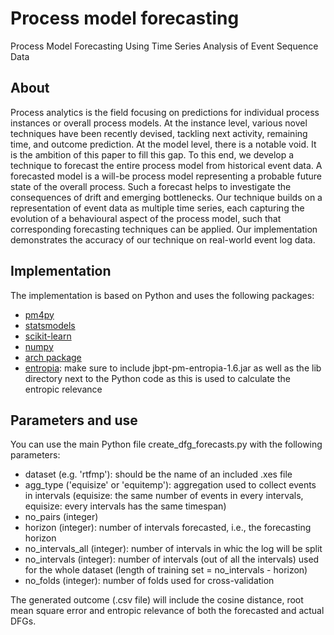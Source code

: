 # Process model forecasting
Process Model Forecasting Using Time Series Analysis of Event Sequence Data

## About
Process analytics is the field focusing on predictions for individual process instances or overall process models. At the instance level, various novel techniques have been recently devised, tackling next activity, remaining time, and outcome prediction. At the model level, there is a notable void. It is the ambition of this paper to fill this gap. To this end, we develop a technique to forecast the entire process model from historical event data. A forecasted model is a will-be process model representing a probable future state of the overall process. Such a forecast helps to investigate the consequences of drift and emerging bottlenecks. 
Our technique builds on a representation of event data as multiple time series, each capturing the evolution of a behavioural aspect of the process model, such that corresponding forecasting techniques can be applied.
Our implementation demonstrates the accuracy of our technique on real-world event log data.

## Implementation
The implementation is based on Python and uses the following packages:
- [pm4py](https://pm4py.fit.fraunhofer.de/)
- [statsmodels](https://www.statsmodels.org/stable/index.html)
- [scikit-learn](https://scikit-learn.org/stable/)
- [numpy](https://numpy.org/)
- [arch package](https://pypi.org/project/arch/)
- [entropia](https://github.com/jbpt/codebase/tree/master/jbpt-pm/entropia): make sure to include jbpt-pm-entropia-1.6.jar as well as the lib directory next to the Python code as this is used to calculate the entropic relevance

## Parameters and use
You can use the main Python file create_dfg_forecasts.py with the following parameters:

- dataset (e.g. 'rtfmp'): should be the name of an included .xes file
- agg_type ('equisize' or 'equitemp'): aggregation used to collect events in intervals (equisize: the same number of events in every intervals, equisize: every intervals has the same timespan)
- no_pairs (integer)
- horizon (integer): number of intervals forecasted, i.e., the forecasting horizon
- no_intervals_all (integer): number of intervals in whic the log will be split
- no_intervals (integer): number of intervals (out of all the intervals) used for the whole dataset (length of training set = no_intervals - horizon)
- no_folds (integer): number of folds used for cross-validation

The generated outcome (.csv file) will include the cosine distance, root mean square error and entropic relevance of both the forecasted and actual DFGs.
